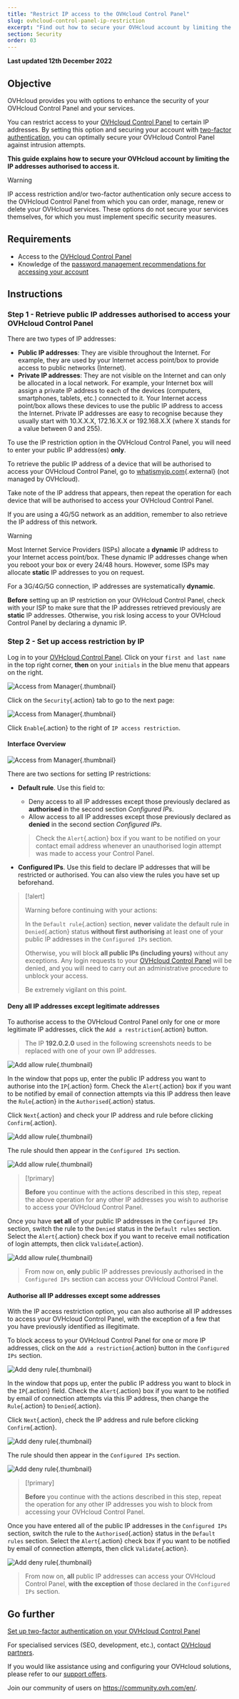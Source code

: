 ```yaml
---
title: "Restrict IP access to the OVHcloud Control Panel"
slug: ovhcloud-control-panel-ip-restriction
excerpt: "Find out how to secure your OVHcloud account by limiting the IP addresses authorised to access it"
section: Security
order: 03
---
```


**Last updated 12th December 2022**
  
## Objective

OVHcloud provides you with options to enhance the security of your OVHcloud Control Panel and your services.

You can restrict access to your [OVHcloud Control Panel](https://ca.ovh.com/auth/?action=gotomanager&from=https://www.ovh.com/asia/&ovhSubsidiary=asia) to certain IP addresses.
By setting this option and securing your account with [two-factor authentication](https://docs.ovh.com/asia/en/customer/secure-account-with-2FA/), you can optimally secure your OVHcloud Control Panel against intrusion attempts.

**This guide explains how to secure your OVHcloud account by limiting the IP addresses authorised to access it.**

> [!warning]
>
> IP access restriction and/or two-factor authentication only secure access to the OVHcloud Control Panel from which you can order, manage, renew or delete your OVHcloud services. These options do not secure your services themselves, for which you must implement specific security measures.
>

## Requirements

- Access to the [OVHcloud Control Panel](https://ca.ovh.com/auth/?action=gotomanager&from=https://www.ovh.com/asia/&ovhSubsidiary=asia)
- Knowledge of the [password management recommendations for accessing your account](https://docs.ovh.com/asia/en/customer/manage-password/)

## Instructions

### Step 1 - Retrieve public IP addresses authorised to access your OVHcloud Control Panel

There are two types of IP addresses:

- **Public IP addresses**: They are visible throughout the Internet. For example, they are used by your Internet access point/box to provide access to public networks (Internet).
- **Private IP addresses**: They are not visible on the Internet and can only be allocated in a local network. For example, your Internet box will assign a private IP address to each of the devices (computers, smartphones, tablets, etc.) connected to it. Your Internet access point/box allows these devices to use the public IP address to access the Internet. Private IP addresses are easy to recognise because they usually start with 10.X.X.X, 172.16.X.X or 192.168.X.X (where X stands for a value between 0 and 255).

To use the IP restriction option in the OVHcloud Control Panel, you will need to enter your public IP address(es) **only**.

To retrieve the public IP address of a device that will be authorised to access your OVHcloud Control Panel, go to [whatismyip.com](https://www.whatismyip.com/){.external} (not managed by OVHcloud).

Take note of the IP address that appears, then repeat the operation for each device that will be authorised to access your OVHcloud Control Panel.

If you are using a 4G/5G network as an addition, remember to also retrieve the IP address of this network.

> [!warning]
>
> Most Internet Service Providers (ISPs) allocate a **dynamic** IP address to your Internet access point/box. These dynamic IP addresses change when you reboot your box or every 24/48 hours. However, some ISPs may allocate **static** IP addresses to you on request.
>
> For a 3G/4G/5G connection, IP addresses are systematically **dynamic**.
>
> **Before** setting up an IP restriction on your OVHcloud Control Panel, check with your ISP to make sure that the IP addresses retrieved previously are **static** IP addresses. Otherwise, you risk losing access to your OVHcloud Control Panel by declaring a dynamic IP.
>

### Step 2 - Set up access restriction by IP

Log in to your [OVHcloud Control Panel](https://ca.ovh.com/auth/?action=gotomanager&from=https://www.ovh.com/asia/&ovhSubsidiary=asia). Click on your `first and last name` in the top right corner, **then** on your `initials` in the blue menu that appears on the right.

![Access from Manager](images/ip1.png){.thumbnail}

Click on the `Security`{.action} tab to go to the next page:

![Access from Manager](images/ip2.png){.thumbnail}

Click `Enable`{.action} to the right of `IP access restriction`.

#### Interface Overview

![Access from Manager](images/ip3.png){.thumbnail}

There are two sections for setting IP restrictions:

- **Default rule**. Use this field to:
    - Deny access to all IP addresses except those previously declared as **authorised** in the second section *Configured IPs*. 
    - Allow access to all IP addresses except those previously declared as **denied** in the second section *Configured IPs*.
    > Check the `Alert`{.action} box if you want to be notified on your contact email address whenever an unauthorised login attempt was made to access your Control Panel.

- **Configured IPs**. Use this field to declare IP addresses that will be restricted or authorised. You can also view the rules you have set up beforehand.

> [!alert]
>
> Warning before continuing with your actions:
>
> In the `Default rule`{.action} section, **never** validate the default rule in `Denied`{.action} status **without first authorising** at least one of your public IP addresses in the `Configured IPs` section.
>
> Otherwise, you will block **all public IPs (including yours)** without any exceptions. Any login requests to your [OVHcloud Control Panel](https://ca.ovh.com/auth/?action=gotomanager&from=https://www.ovh.com/asia/&ovhSubsidiary=asia) will be denied, and you will need to carry out an administrative procedure to unblock your access.
>
> Be extremely vigilant on this point.
>

#### Deny all IP addresses except legitimate addresses

To authorise access to the OVHcloud Control Panel only for one or more legitimate IP addresses, click the `Add a restriction`{.action} button.

> The IP **192.0.2.0** used in the following screenshots needs to be replaced with one of your own IP addresses.
> 

![Add allow rule](images/ip4.png){.thumbnail}

In the window that pops up, enter the public IP address you want to authorise into the `IP`{.action} form. Check the `Alert`{.action} box if you want to be notified by email of connection attempts via this IP address then leave the `Rule`{.action} in the `Authorised`{.action} status.

Click `Next`{.action} and check your IP address and rule before clicking `Confirm`{.action}.

![Add allow rule](images/ip5.png){.thumbnail}

The rule should then appear in the `Configured IPs` section.

![Add allow rule](images/ip6.png){.thumbnail}

> [!primary]
>
> **Before** you continue with the actions described in this step, repeat the above operation for any other IP addresses you wish to authorise to access your OVHcloud Control Panel.
>

Once you have **set all** of your public IP addresses in the `Configured IPs` section, switch the rule to the `Denied` status in the `Default rules` section. Select the `Alert`{.action} check box if you want to receive email notification of login attempts, then click `Validate`{.action}.

![Add allow rule](images/ip7.png){.thumbnail}

> From now on, **only** public IP addresses previously authorised in the `Configured IPs` section can access your OVHcloud Control Panel.

#### Authorise all IP addresses except some addresses

With the IP access restriction option, you can also authorise all IP addresses to access your OVHcloud Control Panel, with the exception of a few that you have previously identified as illegitimate.

To block access to your OVHcloud Control Panel for one or more IP addresses, click on the `Add a restriction`{.action} button in the `Configured IPs` section.

![Add deny rule](images/ip9.png){.thumbnail}

In the window that pops up, enter the public IP address you want to block in the `IP`{.action} field. Check the `Alert`{.action} box if you want to be notified by email of connection attempts via this IP address, then change the `Rule`{.action} to `Denied`{.action}.

Click `Next`{.action}, check the IP address and rule before clicking `Confirm`{.action}.

![Add deny rule](images/ip10.png){.thumbnail}

The rule should then appear in the `Configured IPs` section.

![Add deny rule](images/ip11.png){.thumbnail}

> [!primary]
>
> **Before** you continue with the actions described in this step, repeat the operation for any other IP addresses you wish to block from accessing your OVHcloud Control Panel.
>

Once you have entered all of the public IP addresses in the `Configured IPs` section, switch the rule to the `Authorised`{.action} status in the `Default rules` section. Select the `Alert`{.action} check box if you want to be notified by email of connection attempts, then click `Validate`{.action}.

![Add deny rule](images/ip12.png){.thumbnail}

> From now on, **all** public IP addresses can access your OVHcloud Control Panel, **with the exception of** those declared in the `Configured IPs` section.

## Go further

[Set up two-factor authentication on your OVHcloud Control Panel](https://docs.ovh.com/asia/en/customer/secure-account-with-2FA/)

For specialised services (SEO, development, etc.), contact [OVHcloud partners](https://partner.ovhcloud.com/asia/directory/).

If you would like assistance using and configuring your OVHcloud solutions, please refer to our [support offers](https://www.ovhcloud.com/asia/support-levels/).

Join our community of users on <https://community.ovh.com/en/>. 